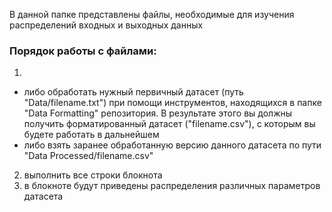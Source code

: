В данной папке представлены файлы, необходимые для изучения распределений входных и выходных данных

### Порядок работы с файлами:
1. 
  - либо обработать нужный первичный датасет (путь "Data/filename.txt") при помощи инструментов, находящихся в папке "Data Formatting" репозитория. В результате этого вы должны получить форматированный датасет ("filename.csv"), с которым вы будете работать в дальнейшем
  - либо взять заранее обработанную версию данного датасета по пути "Data Processed/filename.csv"
2. выполнить все строки блокнота
3. в блокноте будут приведены распределения различных параметров датасета
